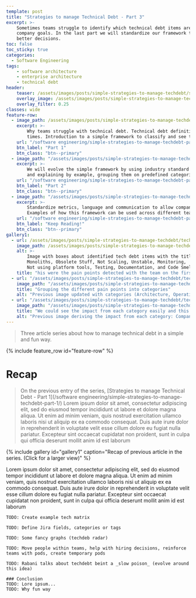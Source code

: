 ```yaml
---
template: post
title: "Strategies to manage Technical Debt - Part 3"
excerpt: >- 
    Sometimes teams struggle to identify which technical debt items are worth investing into or how to align them to 
    company goals. In the last part we will standardize our framework to enable company metrics that help us to make
    better decisions.
toc: false
toc_sticky: true
categories:
  - Software Engineering
tags: 
    - software architecture
    - enterprise architecture
    - technical debt
header:
    teaser: /assets/images/posts/simple-strategies-to-manage-techdebt/sydney-rae-geM5lzDj4Iw-unsplash-hdpi.jpg
    overlay_image: /assets/images/posts/simple-strategies-to-manage-techdebt/ian-rX12B5uX7QM-unsplash-xxxhdpi-splash.jpg
    overlay_filter: 0.25
classes: wide
feature-row:
  - image_path: /assets/images/posts/simple-strategies-to-manage-techdebt/alice-pasqual-Olki5QpHxts-unsplash-hdpi.jpg
    excerpt: >-
        Why teams struggle with technical debt. Technical debt definition adapted to modern
        times. Introduction to a simple framework to classify and see technical debt impact in a team.
    url: "/software engineering/simple-strategies-to-manage-techdebt-part-1/"
    btn_label: "Part 1"
    btn_class: "btn--primary"
  - image_path: "/assets/images/posts/simple-strategies-to-manage-techdebt/kat-yukawa-K0E6E0a0R3A-unsplash-hdpi.jpg"
    excerpt: >-
        We will evolve the simple framework by using industry standard definitions, like the sofware architecture _illities_
        and explaining by example, grouping them on predefined categories.
    url: "/software engineering/simple-strategies-to-manage-techdebt-part-2/"
    btn_label: "Part 2"
    btn_class: "btn--primary"
  - image_path: "/assets/images/posts/simple-strategies-to-manage-techdebt/sydney-rae-geM5lzDj4Iw-unsplash-hdpi.jpg"
    excerpt: >-
        Standardize metrics, language and communication to allow company wide alignment and high level planning.
        Examples of how this framework can be used across different teams.
    url: "/software engineering/simple-strategies-to-manage-techdebt-part-3/#recap"
    btn_label: "Keep Reading!"
    btn_class: "btn--primary"
gallery1:
  - url: /assets/images/posts/simple-strategies-to-manage-techdebt/tech-debt-1.jpg
    image_path: /assets/images/posts/simple-strategies-to-manage-techdebt/tech-debt-1.jpg
    alt: >- 
        Image with boxes about identified tech debt items with the titles 
        Monoliths, Obsolete Stuff, Not Scaling, Unstable, Monitoring, 
        Not using platform tools, Testing, Documentation, and Code Smells
    title: "his were the pain points detected with the team on the first iteration"
  - url: "/assets/images/posts/simple-strategies-to-manage-techdebt/tech-debt-2.jpg"
    image_path: "/assets/images/posts/simple-strategies-to-manage-techdebt/tech-debt-2.jpg"
    title: "Grouping the different pain points into categories"
    alt: "Previous image updated with categories (Architecture, Operations and Speed)"
  - url: "/assets/images/posts/simple-strategies-to-manage-techdebt/tech-debt-3.jpg"
    image_path: "/assets/images/posts/simple-strategies-to-manage-techdebt/tech-debt-3.jpg"
    title: "We could see the impact from each category easily and this drove us towards the matrix in the next part of this series."
    alt: "Previous image deriving the impact from each category: Company Strategy, Bugs/Production problems and Time to Market"
---
```

> Three article series about how to manage technical debt in a simple and fun way. 

{% include feature_row id="feature-row" %}

# Recap

> On the previous entry of the series, [Strategies to manage Technical Debt - Part 1](/software engineering/simple-strategies-to-manage-techdebt-part-1/) 
> Lorem ipsum dolor sit amet, consectetur adipiscing elit, sed do eiusmod tempor incididunt ut labore et dolore magna 
> aliqua. 
> Ut enim ad minim veniam, quis nostrud exercitation ullamco laboris nisi ut aliquip ex ea commodo consequat.
> Duis aute irure dolor in reprehenderit in voluptate velit esse cillum dolore eu fugiat nulla pariatur.
> Excepteur sint occaecat cupidatat non proident, sunt in culpa qui officia deserunt mollit anim id est laborum

{% include gallery id="gallery1"
    caption="Recap of previous article in the series. (Click for a larger view)"
%}

Lorem ipsum dolor sit amet, consectetur adipiscing elit, sed do eiusmod tempor incididunt ut labore et dolore magna 
aliqua. 
Ut enim ad minim veniam, quis nostrud exercitation ullamco laboris nisi ut aliquip ex ea commodo consequat.
Duis aute irure dolor in reprehenderit in voluptate velit esse cillum dolore eu fugiat nulla pariatur.
Excepteur sint occaecat cupidatat non proident, sunt in culpa qui officia deserunt mollit anim id est laborum

```
TODO: Create example tech matrix

TODO: Define Jira fields, categories or tags

TODO: Some fancy graphs (techdeb radar)

TODO: Move people within teams, help with hiring decisions, reinforce teams with pods, create temporary pods

TODO: Rabani talks about techdebt beint a _slow poison_ (evolve around this idea)

### Conclusion
TODO: Lore ipsum...
TODO: Why fun way
```
